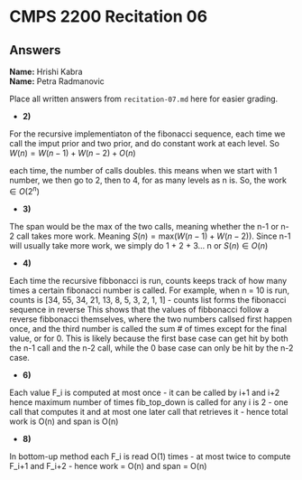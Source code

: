 # CMPS 2200 Recitation 06
## Answers

**Name:** Hrishi Kabra  
**Name:** Petra Radmanovic


Place all written answers from `recitation-07.md` here for easier grading.



- **2)**

For the recursive implementiaton of the fibonacci sequence, each time we call the imput prior and two prior, and do constant work at each level. So $W(n) = W(n-1) + W(n-2) + O(n)$

each time, the number of calls doubles. this means when we start with 1 number, we then go to 2, then to 4, for as many levels as n is. So, the work $\in O(2^n)$

- **3)**

The span would be the max of the two calls, meaning whether the n-1 or n-2 call takes more work. Meaning $S(n) = \text{max}(W(n-1) + W(n-2))$. Since n-1 will usually take more work, we simply do 1 + 2 + 3... n or $S(n) \in O(n)$

- **4)**

Each time the recursive fibbonacci is run, counts keeps track of how many times a certain fibonacci number is called. For example, when n = 10 is run, counts is [34, 55, 34, 21, 13, 8, 5, 3, 2, 1, 1] - counts list forms the fibonacci sequence in reverse This shows that the values of fibbonacci follow a reverse fibbonacci themselves, where the two numbers callsed first happen once, and the third number is called the sum # of times except for the final value, or for 0. This is likely because the first base case can get hit by both the n-1 call and the n-2 call, while the 0 base case can only be hit by the n-2 case.

- **6)**

Each value F_i is computed at most once - it can be called by i+1 and i+2 hence maximum number of times fib_top_down is called for any i is 2 - one call that computes it and at most one later call that retrieves it - hence total work is O(n) and span is O(n)

- **8)**

In bottom-up method each F_i is read O(1) times - at most twice to compute F_i+1 and F_i+2 - hence work = O(n) and span = O(n)